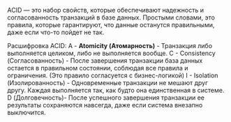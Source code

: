 ACID — это набор свойств, которые обеспечивают надежность и согласованность транзакций в базе данных. Простыми словами, это правила, которые гарантируют, что данные останутся правильными, даже если что-то пойдет не так.

Расшифровка ACID:
	A - **Atomicity (Атомарность)** - Транзакция либо выполняется целиком, либо не выполняется вообще.
	C - Consistency (Согласованность) - После завершения транзакции база данных остается в правильном состоянии, соблюдая все правила и ограничения. (Это правило согласуется с бизнес-логикой)
	I - Isolation (Изолированность) - Одновременные транзакции не мешают друг другу. Каждая выполняется так, как будто она единственная в системе.
	D (Долговечность)- После успешного завершения транзакции ее результаты сохраняются навсегда, даже если система внезапно выключится.